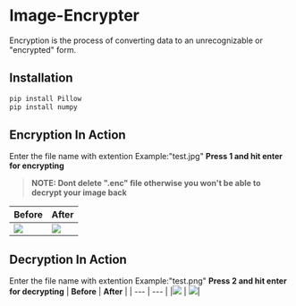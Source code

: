 # Image-Encrypter
Encryption is the process of converting data to an unrecognizable or "encrypted" form.


## Installation
```bash
pip install Pillow
pip install numpy
```
## Encryption In Action
Enter the file name with extention Example:"test.jpg"
**Press 1 and hit enter for encrypting**

>**NOTE: Dont delete ".enc" file otherwise you won't be able to decrypt your image back**

| **Before** | **After** |
| --- | --- |
|![](/test.jpg) | ![](/test.png)|

## Decryption In Action
Enter the file name with extention Example:"test.png"
**Press 2 and hit enter for decrypting**
| **Before** | **After** |
| --- | --- |
|![](/test.png) | ![](/test.jpg)|
